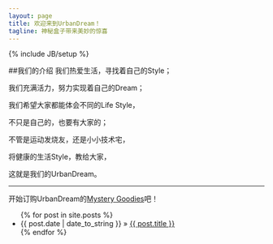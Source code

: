```yaml
---
layout: page
title: 欢迎来到UrbanDream！
tagline: 神秘盒子带来美妙的惊喜
---
```

{% include JB/setup %}

##我们的介绍
我们热爱生活，寻找着自己的Style；

我们充满活力，努力实现着自己的Dream；

我们希望大家都能体会不同的Life Style，

不只是自己的，也要有大家的；

不管是运动发烧友，还是小小技术宅，

将健康的生活Style，教给大家，

这就是我们的UrbanDream。

*********************************************
开始订购UrbanDream的[Mystery Goodies](404)吧！


<ul class="posts">
  {% for post in site.posts %}
    <li><span>{{ post.date | date_to_string }}</span> &raquo; <a href="{{ BASE_PATH }}{{ post.url }}">{{ post.title }}</a></li>
  {% endfor %}
</ul>
